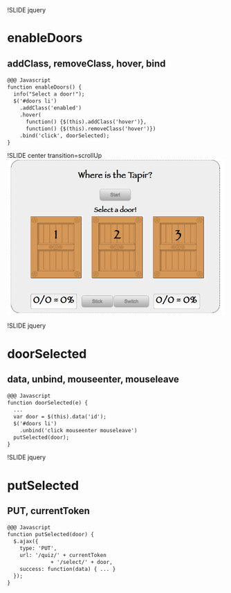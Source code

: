 !SLIDE jquery
# enableDoors
## addClass, removeClass, hover, bind

    @@@ Javascript
    function enableDoors() {
      info("Select a door!");
      $('#doors li')
        .addClass('enabled')
        .hover(
          function() {$(this).addClass('hover')},
          function() {$(this).removeClass('hover')})
        .bind('click', doorSelected);
    }

!SLIDE center transition=scrollUp
![Tapir App](doors_enabled.png)

!SLIDE jquery
# doorSelected
## data, unbind, mouseenter, mouseleave

    @@@ Javascript
    function doorSelected(e) {
      ...
      var door = $(this).data('id');
      $('#doors li')
        .unbind('click mouseenter mouseleave')
      putSelected(door);
    }

!SLIDE jquery
# putSelected
## PUT, currentToken

    @@@ Javascript
    function putSelected(door) {
      $.ajax({
        type: 'PUT',
        url: '/quiz/' + currentToken
                  + '/select/' + door,
        success: function(data) { ... }
      });
    }

